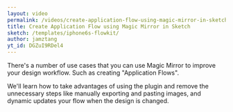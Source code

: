 ```yaml
---
layout: video
permalink: /videos/create-application-flow-using-magic-mirror-in-sketch/
title: Create Application Flow using Magic Mirror in Sketch
sketch: /templates/iphone6s-flowkit/
author: jamztang
yt_id: DGZuI9RDel4
---
```


There's a number of use cases that you can use Magic Mirror to improve your design workflow. Such as creating "Application Flows".

We'll learn how to take advantages of using the plugin and remove the unnecessary steps like manually exporting and pasting images, and dynamic updates your flow when the design is changed.